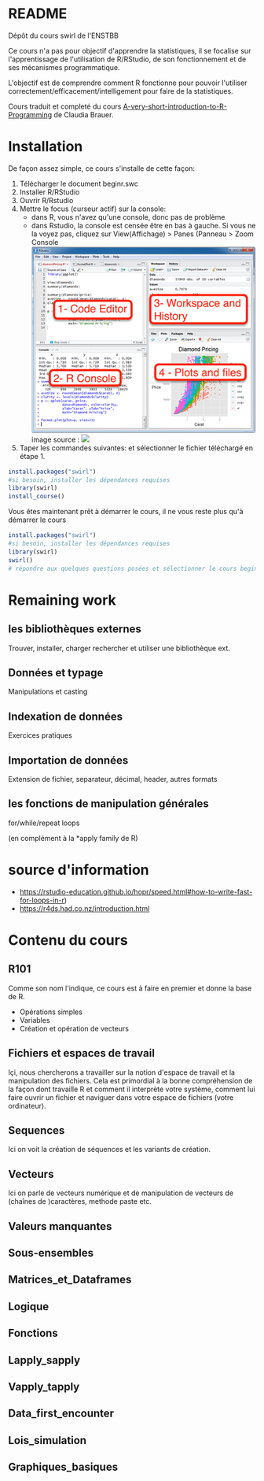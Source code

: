 # README #

Dépôt du cours swirl de l'ENSTBB

Ce cours n'a pas pour objectif d'apprendre la statistiques, il se focalise sur l'apprentissage de l'utilisation de R/RStudio, de son fonctionnement et de ses mécanismes programmatique.

L'objectif est de comprendre comment R fonctionne pour pouvoir l'utiliser correctement/efficacement/intelligement pour faire de la statistiques.

Cours traduit et completé du cours [A-very-short-introduction-to-R-Programming](https://github.com/ClaudiaBrauer/A-very-short-introduction-to-R) de Claudia Brauer.

# Installation #

De façon assez simple, ce cours s'installe de cette façon:

1. Télécharger le document beginr.swc
1. Installer R/RStudio
1. Ouvrir R/Rstudio
1. Mettre le focus (curseur actif) sur la console:
    + dans R, vous n'avez qu'une   console, donc pas de problème
    + dans Rstudio, la console est censée être en bas à gauche. Si vous ne la voyez pas, cliquez sur View(Affichage) > Panes (Panneau > Zoom Console
![Rstudio console position](images/RStudioConsole.png)
image source : ![](http://www.sthda.com/english/wiki/running-rstudio-and-setting-up-your-working-directory-easy-r-programming)
1. Taper les commandes suivantes:
et sélectionner le fichier téléchargé en étape 1.
```r
install.packages("swirl")
#si besoin, installer les dépendances requises
library(swirl)
install_course()
```
Vous êtes maintenant prêt à démarrer le cours, il ne vous reste plus qu'à démarrer le cours

```r
install.packages("swirl")
#si besoin, installer les dépendances requises
library(swirl)
swirl()
# répondre aux quelques questions posées et sélectionner le cours beginr.
```

# Remaining work #

## les bibliothèques externes ##

Trouver, installer, charger rechercher et utiliser une bibliothèque ext.

## Données et typage ##

Manipulations et casting

## Indexation de données ##
Exercices pratiques

## Importation de données ##

Extension de fichier, separateur, décimal, header, autres formats

## les fonctions de manipulation générales ##

for/while/repeat loops

(en complément à la *apply family de R)

# source d'information #

- https://rstudio-education.github.io/hopr/speed.html#how-to-write-fast-for-loops-in-r)
- https://r4ds.had.co.nz/introduction.html

# Contenu du cours #

## R101 ##
Comme son nom l'indique, ce cours est à faire en premier et donne la base de R.

* Opérations simples
* Variables
* Création et opération de vecteurs

## Fichiers et espaces de travail ##

Içi, nous chercherons a travailler sur la notion d'espace de travail et la manipulation des fichiers. Cela est primordial à la bonne compréhension de la façon dont travaille R et comment il interprète votre système, comment lui faire ouvrir un fichier et naviguer dans votre espace de fichiers (votre ordinateur).

## Sequences ##

Ici on voit la création de séquences et les variants de création.

## Vecteurs ##

Ici on parle de vecteurs numérique et de manipulation de vecteurs de (chaînes de )caractères, methode paste etc.

## Valeurs manquantes ##

## Sous-ensembles ##

## Matrices_et_Dataframes ##

## Logique ##

## Fonctions ##

## Lapply_sapply ##

## Vapply_tapply ##

## Data_first_encounter ##

## Lois_simulation ##

## Graphiques_basiques ##
